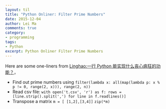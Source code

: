 ```yaml
---
layout: til
title: "Python Onliner: Filter Prime Numbers"
date: 2015-12-04
author: Lei Ma
comments: true
category:
- programming
tags:
- Python
excerpt: Python Onliner Filter Prime Numbers
---
```


Here are some one-liners from [Linghao:一行 Python 能实现什么丧心病狂的功能？](http://www.zhihu.com/question/37046157/answer/70629342)，

* Find out prime numbers using
  `filter(lambda x: all(map(lambda p: x % p != 0, range(2, x))), range(2, n))`
* Read csv file:
  `with open('t.csv', 'r') as f: rows = [line.strip().split(',') for line in f.readlines()]`
* Transpose a matrix
  `m = [ [1,2],[3,4]]`
  `zip(*m)`
